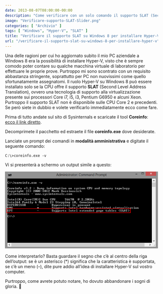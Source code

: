 ```yaml
---
date: 2013-08-07T08:00:00-00:00
description: "Come verificare con un solo comando il supporto SLAT (Second Level Address Translation) sul vostro PC Windows 8 per installare il ruolo Hyper-V."
image: "Verificare-supporto-SLAT-Slider.png"
categories: [ "Archivio" ]
tags: [ "Windows", "Hyper-V", "SLAT" ]
title: "Verificare il supporto SLAT su Windows 8 per installare Hyper-V"
url: "/verificare-il-supporto-slat-su-windows-8-per-installare-hyper-v"
---
```

Una delle ragioni per cui ho aggiornato subito il mio PC aziendale a Windows 8 era la possibilità di installare Hyper-V, visto che è sempre comodo poter contare su qualche macchina virtuale di laboratorio per effettuare le proprie prove. Purtroppo mi sono scontrato con un requisito abbastanza stringente, soprattutto per PC non nuovissimi come quello sfortunatamente assegnatomi. Il ruolo Hyper-V su Windows 8 può essere installato solo se la CPU offre il supporto **SLAT** (Second Level Address Translation), ovvero una tecnologia di supporto alla virtualizzazione presente sui processori Core i7, i5, i3, Pentium G6950 e alcuni Xeon. Purtroppo il supporto SLAT non è disponibile sulle CPU Core 2 e precedenti. Se però siete in dubbio e volete verificarlo immediatamente ecco come fare.

Prima di tutto andate sul sito di Sysinternals e scaricate il tool **Coreinfo**: [ecco il link diretto](http://technet.microsoft.com/en-us/sysinternals/cc835722.aspx).

Decomprimete il pacchetto ed estraete il file **coreinfo.exe** dove desiderate.

Lanciate un prompt dei comandi in **modalità amministrativa** e digitate il seguente comando:

    C:\>coreinfo.exe -v

Vi si presenterà a schermo un output simile a questo:

[![Verificare supporto SLAT](Verificare-supporto-SLAT-Slider.png)](Verificare-supporto-SLAT-Slider.png)

Come interpretarlo? Basta guardare il segno che c’è al centro della riga dell’output: se è un asterisco (*) significa che la caratteristica è supportata, se c’è un meno (–), dite pure addio all’idea di installare Hyper-V sul vostro computer.

Purtroppo, come avrete potuto notare, ho dovuto abbandonare i sogni di gloria. 🙁